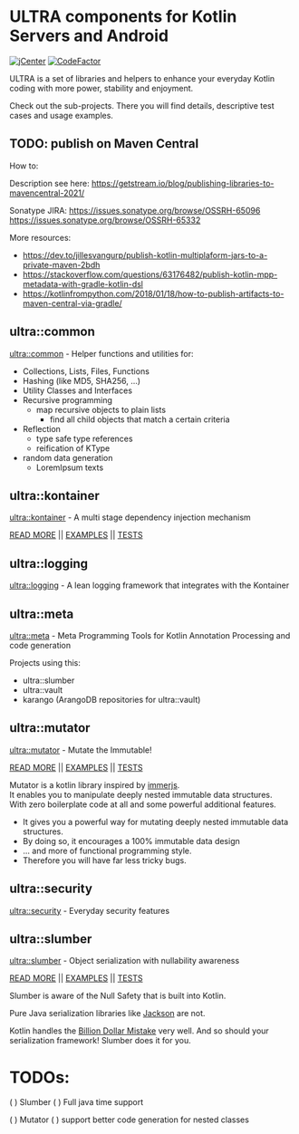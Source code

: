 # ULTRA components for Kotlin Servers and Android

[![jCenter](https://img.shields.io/badge/Kotlin-1.4.31-success.svg)](https://kotlinlang.org/docs/releases.html)
[![CodeFactor](https://www.codefactor.io/repository/github/peekandpoke/ultra/badge)](https://www.codefactor.io/repository/github/peekandpoke/ultra)

ULTRA is a set of libraries and helpers to enhance your everyday Kotlin coding with more power, stability and enjoyment.

Check out the sub-projects. There you will find details, descriptive test cases and usage examples.

## TODO: publish on Maven Central

How to:

Description see here:
https://getstream.io/blog/publishing-libraries-to-mavencentral-2021/

Sonatype JIRA:
https://issues.sonatype.org/browse/OSSRH-65096
https://issues.sonatype.org/browse/OSSRH-65332

More resources:

- https://dev.to/jillesvangurp/publish-kotlin-multiplaform-jars-to-a-private-maven-2bdh
- https://stackoverflow.com/questions/63176482/publish-kotlin-mpp-metadata-with-gradle-kotlin-dsl
- https://kotlinfrompython.com/2018/01/18/how-to-publish-artifacts-to-maven-central-via-gradle/

## ultra::common

[ultra::common](common/ultra::common.md) - Helper functions and utilities for:

- Collections, Lists, Files, Functions
- Hashing (like MD5, SHA256, ...)
- Utility Classes and Interfaces
- Recursive programming
  - map recursive objects to plain lists
    - find all child objects that match a certain criteria   
- Reflection
    - type safe type references
    - reification of KType
- random data generation
    - LoremIpsum texts 

## ultra::kontainer

[ultra::kontainer](kontainer/ultra::kontainer.md) - A multi stage dependency injection mechanism  

[READ MORE](kontainer/ultra::kontainer.md) ||
[EXAMPLES](kontainer/docs/ultra::docs/index.md) ||
[TESTS](kontainer/src/test/kotlin)

## ultra::logging

[ultra::logging](logging/ultra::logging.md) - A lean logging framework that integrates with the Kontainer

## ultra::meta

[ultra::meta](meta/ultra::meta.md) - Meta Programming Tools for Kotlin Annotation Processing and code generation

Projects using this:

- ultra::slumber
- ultra::vault
- karango (ArangoDB repositories for ultra::vault)

## ultra::mutator

[ultra::mutator](mutator/ultra::mutator.md) - Mutate the Immutable!

[READ MORE](mutator/ultra::mutator.md) ||
[EXAMPLES](mutator/docs/ultra::docs/index.md) ||
[TESTS](mutator/src/test/kotlin)

Mutator is a kotlin library inspired by [immerjs](https://github.com/immerjs/immer).  
It enables you to manipulate deeply nested immutable data structures.  
With zero boilerplate code at all and some powerful additional features.

- It gives you a powerful way for mutating deeply nested immutable data structures.
- By doing so, it encourages a 100% immutable data design
- ... and more of functional programming style.
- Therefore you will have far less tricky bugs.

## ultra::security

[ultra::security](security/ultra::security.md) - Everyday security features

## ultra::slumber

[ultra::slumber](slumber/ultra::slumber.md) - Object serialization with nullability awareness

[READ MORE](slumber/ultra::slumber.md) ||
[EXAMPLES](mutator/docs/ultra::docs/index.md) ||
[TESTS](mutator/src/test/kotlin)

Slumber is aware of the Null Safety that is built into Kotlin.

Pure Java serialization libraries like [Jackson](https://github.com/FasterXML/jackson) are not.

Kotlin handles the [Billion Dollar Mistake](https://en.wikipedia.org/wiki/Tony_Hoare#Apologies_and_retractions)
very well. And so should your serialization framework! Slumber does it for you.

# TODOs:

( ) Slumber
  ( ) Full java time support 

( ) Mutator
  ( ) support better code generation for nested classes
